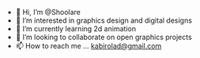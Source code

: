 - 👋 Hi, I’m @Shoolare
- 👀 I’m interested in graphics design and digital designs
- 🌱 I’m currently learning 2d animation
- 💞️ I’m looking to collaborate on open graphics projects 
- 📫 How to reach me ... kabirolad@gmail.com

<!---
Shoolare/Shoolare is a ✨ special ✨ repository because its `README.md` (this file) appears on your GitHub profile.
You can click the Preview link to take a look at your changes.
--->
